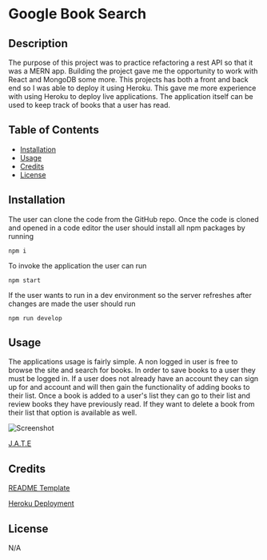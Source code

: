 # Google Book Search

## Description

The purpose of this project was to practice refactoring a rest API so that it was a MERN app. Building the project gave me the opportunity to work with React and MongoDB some more. This projects has both a front and back end so I was able to deploy it using Heroku. This gave me more experience with using Heroku to deploy live applications. The application itself can be used to keep track of books that a user has read.

## Table of Contents

- [Installation](#installation)
- [Usage](#usage)
- [Credits](#credits)
- [License](#license)

## Installation

The user can clone the code from the GitHub repo. Once the code is cloned and opened in a code editor the user should install all npm packages by running 
```
npm i
```
To invoke the application the user can run 

```
npm start
```
If the user wants to run in a dev environment so the server refreshes after changes are made the user should run
```
npm run develop
```

## Usage

The applications usage is fairly simple. A non logged in user is free to browse the site and search for books. In order to save books to a user they must be logged in. If a user does not already have an account they can sign up for and account and will then gain the functionality of adding books to their list. Once a book is added to a user's list they can go to their list and review books they have previously read. If they want to delete a book from their list that option is available as well.


![Screenshot](assets/jatescreenshot.png)


[J.A.T.E](https://dry-island-47595.herokuapp.com/ "Deployed Text Editor")

## Credits

[README Template](https://coding-boot-camp.github.io/full-stack/github/professional-readme-guide 'Professional README Guide')

[Heroku Deployment](https://www.educba.com/dataset-javascript/ "Heroku Deployment Tutorial")

## License

N/A